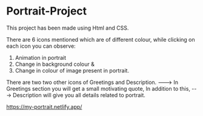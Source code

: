 # Portrait-Project

This project has been made using Html and CSS.

There are 6 icons mentioned which are of different colour,
while clicking on each icon you can observe:
1) Animation in portrait 
2) Change in background colour &
3) Change in colour of image present in portrait.

There are two two other icons of Greetings and Description.
---> In Greetings section you will get a small motivating quote,
 In addition to this, 
---> Description will give you all details related to portrait.

https://my-portrait.netlify.app/

